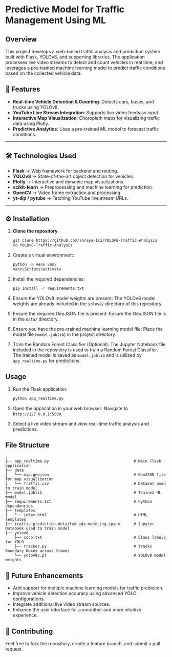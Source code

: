 # Predictive Model for Traffic Management  Using ML
## Overview
This project develops a web-based traffic analysis and prediction system built with Flask, YOLOv8, and supporting libraries. The application processes live video streams to detect and count vehicles in real time, and leverages a pre-trained machine learning model to predict traffic conditions based on the collected vehicle data.

## 🚦 Features
- **Real-time Vehicle Detection & Counting**: Detects cars, buses, and trucks using YOLOv8.  
- **YouTube Live Stream Integration**: Supports live video feeds as input.  
- **Interactive Map Visualization**: Choropleth maps for visualizing traffic data using Plotly.  
- **Predictive Analytics**: Uses a pre-trained ML model to forecast traffic conditions.  

---

## 🛠 Technologies Used
- **Flask** → Web framework for backend and routing.  
- **YOLOv8** → State-of-the-art object detection for vehicles.  
- **Plotly** → Interactive and dynamic map visualizations.  
- **scikit-learn** → Preprocessing and machine learning for prediction.  
- **OpenCV** → Video frame extraction and processing.  
- **yt-dlp / pytube** → Fetching YouTube live stream URLs.  

---

## ⚙️ Installation  

1. **Clone the repository**  
   ```bash
   git clone https://github.com/shreya-1x1/YOLOv8-Traffic-Analysis
   cd YOLOv8-Traffic-Analysis
   
2. Create a virtual environment:
   ```bash
   python -m venv venv
   venv\Scripts\activate
   ```
   
3. Install the required dependencies:
   ```bash
   pip install -r requirements.txt
   ```

4. Ensure the YOLOv8 model weights are present:
   The YOLOv8 model weights are already included in the `yolov8/` directory of this repository.

5. Ensure the required GeoJSON file is present:
   Ensure the GeoJSON file is in the `data/` directory.

6. Ensure you have the pre-trained machine learning model file:
   Place the model file (`model.joblib`) in the project directory.

7. Train the Random Forest Classifier (Optional):
   The Jupyter Notebook file included in the repository is used to train a Random Forest Classifier. The trained model is saved as `model.joblib` and is utilized by `app_realtime.py` for predictions.


## Usage

1. Run the Flask application:
   ```bash
   python app_realtime.py
   ```

2. Open the application in your web browser:
   Navigate to `http://127.0.0.1:5000`.

3. Select a live video stream and view real-time traffic analysis and predictions.

## File Structure
```
.
├── app_realtime.py                                     # Main Flask application
├── data
│   └── map.geojson                                     # GeoJSON file for map visualization
│   └── Traffic.csv                                     # Dataset used to train model
├── model.joblib                                        # Trained ML model
├── requirements.txt                                    # Python dependencies
├── templates
│   └── index.html                                      # HTML templates
├── traffic-prediction-detailed-eda-modeling.ipynb      # Jupyter Notebook used to train model
├── yolov8
    ├── coco.txt                                        # Class labels for YOLO
    ├── tracker.py                                      # Tracks Boundary Boxes across frames
    └── yolov8s.pt                                      # YOLOv8 model weights
```


## 🚀 Future Enhancements
- Add support for multiple machine learning models for traffic prediction.  
- Improve vehicle detection accuracy using advanced YOLO configurations.  
- Integrate additional live video stream sources.  
- Enhance the user interface for a smoother and more intuitive experience.  

## 🤝 Contributing
Feel free to fork the repository, create a feature branch, and submit a pull request.
       